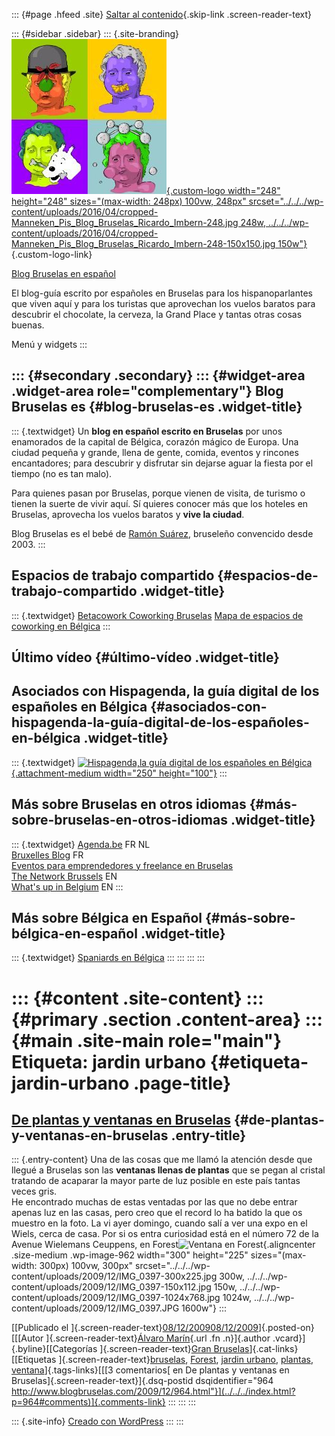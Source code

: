 ::: {#page .hfeed .site}
[Saltar al contenido](index.html#content){.skip-link
.screen-reader-text}

::: {#sidebar .sidebar}
::: {.site-branding}
[![](../../../wp-content/uploads/2016/04/cropped-Manneken_Pis_Blog_Bruselas_Ricardo_Imbern-248.jpg){.custom-logo
width="248" height="248" sizes="(max-width: 248px) 100vw, 248px"
srcset="../../../wp-content/uploads/2016/04/cropped-Manneken_Pis_Blog_Bruselas_Ricardo_Imbern-248.jpg 248w, ../../../wp-content/uploads/2016/04/cropped-Manneken_Pis_Blog_Bruselas_Ricardo_Imbern-248-150x150.jpg 150w"}](../../../index.html){.custom-logo-link}

[Blog Bruselas en español](../../../index.html)

El blog-guía escrito por españoles en Bruselas para los hispanoparlantes
que viven aquí y para los turistas que aprovechan los vuelos baratos
para descubrir el chocolate, la cerveza, la Grand Place y tantas otras
cosas buenas.

Menú y widgets
:::

::: {#secondary .secondary}
::: {#widget-area .widget-area role="complementary"}
Blog Bruselas es {#blog-bruselas-es .widget-title}
----------------

::: {.textwidget}
Un **blog en español escrito en Bruselas** por unos enamorados de la
capital de Bélgica, corazón mágico de Europa. Una ciudad pequeña y
grande, llena de gente, comida, eventos y rincones encantadores; para
descubrir y disfrutar sin dejarse aguar la fiesta por el tiempo (no es
tan malo).

Para quienes pasan por Bruselas, porque vienen de visita, de turismo o
tienen la suerte de vivir aquí. Sí quieres conocer más que los hoteles
en Bruselas, aprovecha los vuelos baratos y **vive la ciudad**.

Blog Bruselas es el bebé de [Ramón Suárez](http://www.ramonsuarez.com),
bruseleño convencido desde 2003.
:::

Espacios de trabajo compartido {#espacios-de-trabajo-compartido .widget-title}
------------------------------

::: {.textwidget}
[Betacowork Coworking Bruselas](http://www.betacowork.com) [Mapa de
espacios de coworking en Bélgica](http://coworkingbelgium.com)
:::

Último vídeo {#último-vídeo .widget-title}
------------

Asociados con Hispagenda, la guía digital de los españoles en Bélgica {#asociados-con-hispagenda-la-guía-digital-de-los-españoles-en-bélgica .widget-title}
---------------------------------------------------------------------

::: {.textwidget}
[![Hispagenda,la guía digital de los españoles en
Bélgica](../../../wp-content/uploads/2010/04/Hispagenda-250px.gif "Hispagenda, la guía digital de los españoles en Bélgica"){.attachment-medium
width="250" height="100"}](http://www.hispagenda.com)
:::

Más sobre Bruselas en otros idiomas {#más-sobre-bruselas-en-otros-idiomas .widget-title}
-----------------------------------

::: {.textwidget}
[Agenda.be](http://www.agenda.be) FR NL\
[Bruxelles Blog](http://www.bxlblog.be/) FR\
[Eventos para emprendedores y freelance en
Bruselas](http://www.betacowork.com/events/)\
[The Network
Brussels](http://groups.yahoo.com/group/TheNetworkBrussels/) EN\
[What\'s up in Belgium](http://www.whatsupin.be/) EN
:::

Más sobre Bélgica en Español {#más-sobre-bélgica-en-español .widget-title}
----------------------------

::: {.textwidget}
[Spaniards en Bélgica](http://www.spaniards.es/paises/belgica)
:::
:::
:::
:::

::: {#content .site-content}
::: {#primary .section .content-area}
::: {#main .site-main role="main"}
Etiqueta: jardin urbano {#etiqueta-jardin-urbano .page-title}
=======================

[De plantas y ventanas en Bruselas](../../../index.html?p=964) {#de-plantas-y-ventanas-en-bruselas .entry-title}
--------------------------------------------------------------

::: {.entry-content}
Una de las cosas que me llamó la atención desde que llegué a Bruselas
son las **ventanas llenas de plantas** que se pegan al cristal tratando
de acaparar la mayor parte de luz posible en este país tantas veces
gris.\
He encontrado muchas de estas ventadas por las que no debe entrar apenas
luz en las casas, pero creo que el record lo ha batido la que os muestro
en la foto. La vi ayer domingo, cuando salí a ver una expo en el Wiels,
cerca de casa. Por si os entra curiosidad está en el número 72 de la
Avenue Wielemans Ceuppens, en Forest![Ventana en
Forest](../../../wp-content/uploads/2009/12/IMG_0397-300x225.jpg){.aligncenter
.size-medium .wp-image-962 width="300" height="225"
sizes="(max-width: 300px) 100vw, 300px"
srcset="../../../wp-content/uploads/2009/12/IMG_0397-300x225.jpg 300w, ../../../wp-content/uploads/2009/12/IMG_0397-150x112.jpg 150w, ../../../wp-content/uploads/2009/12/IMG_0397-1024x768.jpg 1024w, ../../../wp-content/uploads/2009/12/IMG_0397.JPG 1600w"}
:::

[[Publicado el
]{.screen-reader-text}[08/12/200908/12/2009](../../../index.html?p=964)]{.posted-on}[[[Autor
]{.screen-reader-text}[Álvaro Marín](../../../index.html?author=4){.url
.fn .n}]{.author .vcard}]{.byline}[[Categorías
]{.screen-reader-text}[Gran
Bruselas](../../category/gran-bruselas/index.html)]{.cat-links}[[Etiquetas
]{.screen-reader-text}[bruselas](../bruselas/index.html),
[Forest](../forest/index.html), [jardin urbano](index.html),
[plantas](../plantas/index.html),
[ventana](../ventana/index.html)]{.tags-links}[[[3 comentarios[ en De
plantas y ventanas en Bruselas]{.screen-reader-text}]{.dsq-postid
dsqidentifier="964 http://www.blogbruselas.com/2009/12/964.html"}](../../../index.html?p=964#comments)]{.comments-link}
:::
:::
:::

::: {.site-info}
[Creado con WordPress](https://es.wordpress.org/)
:::
:::
